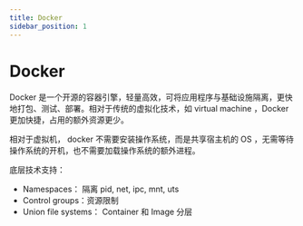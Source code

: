 ```yaml
---
title: Docker
sidebar_position: 1
---
```


# Docker

Docker 是一个开源的容器引擎，轻量高效，可将应用程序与基础设施隔离，更快地打包、测试、部署。相对于传统的虚拟化技术，如 virtual machine ，Docker 更加快捷，占用的额外资源更少。

相对于虚拟机， docker 不需要安装操作系统，而是共享宿主机的 OS ，无需等待操作系统的开机，也不需要加载操作系统的额外进程。

底层技术支持：

* Namespaces： 隔离 pid, net, ipc, mnt, uts
* Control groups：资源限制
* Union file systems： Container 和 Image 分层